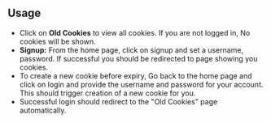 ## Usage
- Click on **Old Cookies** to view all cookies. If you are not logged in, No cookies will be shown. 
- **Signup:** From the home page, click on signup and set a username, password. If successful you should be redirected to page showing you cookies.
- To create a new cookie before expiry, Go back to the home page and click on login and provide the username and password for your account. This should trigger creation of a new cookie for you. 
- Successful login should redirect to the "Old Cookies" page automatically.




